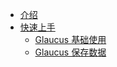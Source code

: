 - [介绍](zh-cn/README.md)
- [快速上手](zh-cn/editor/quick_start.md)
  - [Glaucus 基础使用](zh-cn/editor/basic.md)
  - [Glaucus 保存数据](zh-cn/editor/data.md)